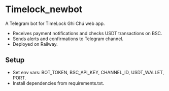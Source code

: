 # Timelock_newbot
A Telegram bot for TimeLock Ghi Chú web app.
- Receives payment notifications and checks USDT transactions on BSC.
- Sends alerts and confirmations to Telegram channel.
- Deployed on Railway.
## Setup
- Set env vars: BOT_TOKEN, BSC_API_KEY, CHANNEL_ID, USDT_WALLET, PORT.
- Install dependencies from requirements.txt.
